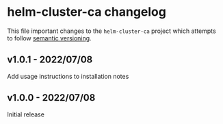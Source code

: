 # helm-cluster-ca changelog

This file important changes to the `helm-cluster-ca` project which attempts to
follow [semantic versioning](https://semver.org).

## v1.0.1 - 2022/07/08

Add usage instructions to installation notes

## v1.0.0 - 2022/07/08

Initial release

